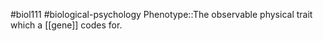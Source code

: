 #biol111 #biological-psychology 
Phenotype::The observable physical trait which a [[gene]] codes for.
<!--SR:!2024-10-07,1,210-->